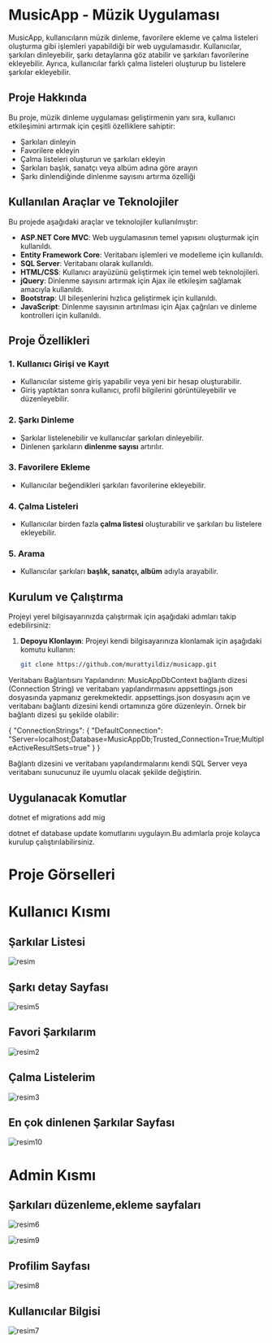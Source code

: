 # MusicApp - Müzik Uygulaması

MusicApp, kullanıcıların müzik dinleme, favorilere ekleme ve çalma listeleri oluşturma gibi işlemleri yapabildiği bir web uygulamasıdır. Kullanıcılar, şarkıları dinleyebilir, şarkı detaylarına göz atabilir ve şarkıları favorilerine ekleyebilir. Ayrıca, kullanıcılar farklı çalma listeleri oluşturup bu listelere şarkılar ekleyebilir.

## Proje Hakkında

Bu proje, müzik dinleme uygulaması geliştirmenin yanı sıra, kullanıcı etkileşimini artırmak için çeşitli özelliklere sahiptir:
- Şarkıları dinleyin
- Favorilere ekleyin
- Çalma listeleri oluşturun ve şarkıları ekleyin
- Şarkıları başlık, sanatçı veya albüm adına göre arayın
- Şarkı dinlendiğinde dinlenme sayısını artırma özelliği

## Kullanılan Araçlar ve Teknolojiler

Bu projede aşağıdaki araçlar ve teknolojiler kullanılmıştır:

- **ASP.NET Core MVC**: Web uygulamasının temel yapısını oluşturmak için kullanıldı.
- **Entity Framework Core**: Veritabanı işlemleri ve modelleme için kullanıldı.
- **SQL Server**: Veritabanı olarak kullanıldı.
- **HTML/CSS**: Kullanıcı arayüzünü geliştirmek için temel web teknolojileri.
- **jQuery**: Dinlenme sayısını artırmak için Ajax ile etkileşim sağlamak amacıyla kullanıldı.
- **Bootstrap**: UI bileşenlerini hızlıca geliştirmek için kullanıldı.
- **JavaScript**: Dinlenme sayısının artırılması için Ajax çağrıları ve dinleme kontrolleri için kullanıldı.

## Proje Özellikleri

### 1. **Kullanıcı Girişi ve Kayıt**
- Kullanıcılar sisteme giriş yapabilir veya yeni bir hesap oluşturabilir.
- Giriş yaptıktan sonra kullanıcı, profil bilgilerini görüntüleyebilir ve düzenleyebilir.

### 2. **Şarkı Dinleme**
- Şarkılar listelenebilir ve kullanıcılar şarkıları dinleyebilir.
- Dinlenen şarkıların **dinlenme sayısı** artırılır.

### 3. **Favorilere Ekleme**
- Kullanıcılar beğendikleri şarkıları favorilerine ekleyebilir.

### 4. **Çalma Listeleri**
- Kullanıcılar birden fazla **çalma listesi** oluşturabilir ve şarkıları bu listelere ekleyebilir.

### 5. **Arama**
- Kullanıcılar şarkıları **başlık, sanatçı, albüm** adıyla arayabilir.

## Kurulum ve Çalıştırma

Projeyi yerel bilgisayarınızda çalıştırmak için aşağıdaki adımları takip edebilirsiniz:

1. **Depoyu Klonlayın**:
   Projeyi kendi bilgisayarınıza klonlamak için aşağıdaki komutu kullanın:
   ```bash
   git clone https://github.com/murattyildiz/musicapp.git

Veritabanı Bağlantısını Yapılandırın: MusicAppDbContext bağlantı dizesi (Connection String) ve veritabanı yapılandırmasını appsettings.json dosyasında yapmanız gerekmektedir.
appsettings.json dosyasını açın ve veritabanı bağlantı dizesini kendi ortamınıza göre düzenleyin. Örnek bir bağlantı dizesi şu şekilde olabilir:

{
    "ConnectionStrings": {
        "DefaultConnection": "Server=localhost;Database=MusicAppDb;Trusted_Connection=True;MultipleActiveResultSets=true"
    }
}

Bağlantı dizesini ve veritabanı yapılandırmalarını kendi SQL Server veya veritabanı sunucunuz ile uyumlu olacak şekilde değiştirin.

## Uygulanacak Komutlar
 dotnet ef migrations add mig

dotnet ef database update
komutlarını uygulayın.Bu adımlarla proje kolayca kurulup çalıştırılabilirsiniz.

# Proje Görselleri

# Kullanıcı Kısmı

## Şarkılar Listesi
![resim](https://github.com/user-attachments/assets/60110102-d525-47a9-b2b8-2e6ea1cf6444)

## Şarkı detay Sayfası
![resim5](https://github.com/user-attachments/assets/cffae9cf-4bbb-4ed3-b95c-761888d4a054)

## Favori Şarkılarım
![resim2](https://github.com/user-attachments/assets/3078b0f0-3e76-4fa5-9723-d4fe1716b901)

## Çalma Listelerim
![resim3](https://github.com/user-attachments/assets/969cc946-d6be-423d-a89f-ac051ba728a4)

## En çok dinlenen Şarkılar Sayfası
![resim10](https://github.com/user-attachments/assets/bdc44c40-f848-4ca8-8d7a-49c1bbd20d3a)

# Admin Kısmı

## Şarkıları düzenleme,ekleme sayfaları
![resim6](https://github.com/user-attachments/assets/ad690286-577d-44bd-bc56-752658ba95c4)

![resim9](https://github.com/user-attachments/assets/4637ac9b-ae9b-4769-bcf1-217df2d854f7)


## Profilim Sayfası
![resim8](https://github.com/user-attachments/assets/f263e4c5-7236-475e-af78-31df65e0812d)

## Kullanıcılar Bilgisi
![resim7](https://github.com/user-attachments/assets/2944a744-2938-40d1-9bda-b50cc36eaef9)
